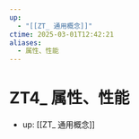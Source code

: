 ```yaml
---
up:
  - "[[ZT_ 通用概念]]"
ctime: 2025-03-01T12:42:21
aliases:
  - 属性、性能
---
```


# ZT4_ 属性、性能

- up: [[ZT_ 通用概念]]
